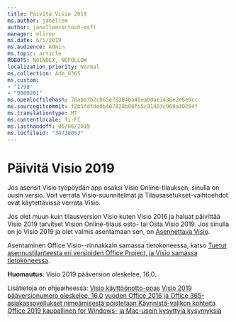 ```yaml
---
title: Päivitä Visio 2019
ms.author: janellem
author: janellemcintosh-msft
manager: eliree
ms.date: 6/5/2019
ms.audience: Admin
ms.topic: article
ROBOTS: NOINDEX, NOFOLLOW
localization_priority: Normal
ms.collection: Adm_O365
ms.custom:
- "1798"
- "9000201"
ms.openlocfilehash: 76aba7b2c065e78364ba48eabdae1436e2e6e9cc
ms.sourcegitcommit: f2b5fdfde0b407828b06fa5c91403c960a30294f
ms.translationtype: MT
ms.contentlocale: fi-FI
ms.lasthandoff: 06/06/2019
ms.locfileid: "34738053"
---
```

# <a name="upgrade-to-visio-2019"></a>Päivitä Visio 2019

Jos asensit Visio työpöydän app osaksi Visio Online-tilauksen, sinulla on uusin versio. Voit verrata Visio-suunnitelmat ja Tilausasetukset-vaihtoehdot ovat käytettävissä verrata Visio.

Jos olet muun kuin tilausversion Visio kuten Visio 2016 ja haluat päivittää Visio 2019 tarvitset Vision Online-tilaus osto- tai Osta Visio 2019. Jos sinulla on jo Visio 2019 ja olet valmis asentamaan sen, on [Asennettava Visio](https://support.office.com/article/f98f21e3-aa02-4827-9167-ddab5b025710?wt.mc_id=OfficeAdm_ClientDIA_Alchemy1798). 

Asentaminen Office Visio--rinnakkain samassa tietokoneessa, katso [Tuetut asennustilanteesta eri versioiden Office Project, ja Visio samassa tietokoneessa](https://docs.microsoft.com/deployoffice/install-different-office-visio-and-project-versions-on-the-same-computer).

**Huomautus**: Visio 2019 pääversion oleskelee, 16,0.

Lisätietoja on ohjeaiheessa: [Visio käyttöönotto-opas](https://docs.microsoft.com/deployoffice/deployment-guide-for-visio)
[Visio 2019 pääversionumero oleskelee, 16,0](https://docs.microsoft.com/en-gb/deployoffice/office2019/overview#whats-stayed-the-same-in-office-2019)
[vuoden Office 2016 ja Office 365-asiakassovellukset nimeämisestä poistetaan Käynnistä-valikon kohteita](https://support.office.com/article/8fe5e052-76d2-49de-af30-2e84ed3da907?wt.mc_id=OfficeAdm_ClientDIA_Alchemy1798) 
 [Office 2019 kaupallinen for Windows- ja Mac-usein kysyttyjä kysymyksiä](https://support.microsoft.com/help/4133312) 
